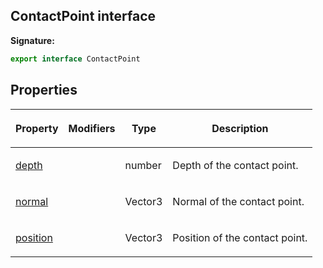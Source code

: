 
## ContactPoint interface

**Signature:**

```typescript
export interface ContactPoint 
```

## Properties

<table><thead><tr><th>

Property


</th><th>

Modifiers


</th><th>

Type


</th><th>

Description


</th></tr></thead>
<tbody><tr><td>

[depth](/reference/contactpoint/depth.md)


</td><td>


</td><td>

number


</td><td>

Depth of the contact point.


</td></tr>
<tr><td>

[normal](/reference/contactpoint/normal.md)


</td><td>


</td><td>

Vector3


</td><td>

Normal of the contact point.


</td></tr>
<tr><td>

[position](/reference/contactpoint/position.md)


</td><td>


</td><td>

Vector3


</td><td>

Position of the contact point.


</td></tr>
</tbody></table>
